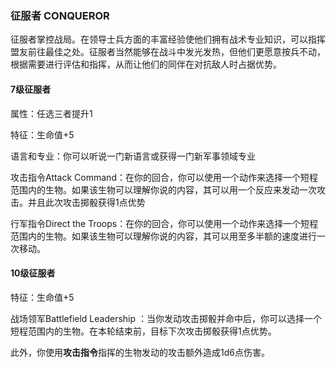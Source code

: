 ### 征服者 CONQUEROR

征服者掌控战局。在领导士兵方面的丰富经验使他们拥有战术专业知识，可以指挥盟友前往最佳之处。征服者当然能够在战斗中发光发热，但他们更愿意按兵不动，根据需要进行评估和指挥，从而让他们的同伴在对抗敌人时占据优势。

#### 7级征服者

属性：任选三者提升1

特征：生命值+5

语言和专业：你可以听说一门新语言或获得一门新军事领域专业

攻击指令Attack
Command：在你的回合，你可以使用一个动作来选择一个短程范围内的生物。如果该生物可以理解你说的内容，其可以用一个反应来发动一次攻击。并且此次攻击掷骰获得1点优势

行军指令Direct the
Troops：在你的回合，你可以使用一个动作来选择一个短程范围内的生物。如果该生物可以理解你说的内容，其可以用至多半额的速度进行一次移动。

#### 10级征服者

特征：生命值+5

战场领军Battlefield Leadership
：当你发动攻击掷骰并命中后，你可以选择一个短程范围内的生物。在本轮结束前，目标下次攻击掷骰获得1点优势。

此外，你使用**攻击指令**指挥的生物发动的攻击额外造成1d6点伤害。
